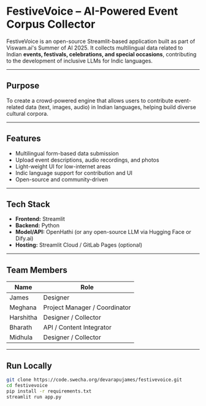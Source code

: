 #  FestiveVoice – AI-Powered Event Corpus Collector

FestiveVoice is an open-source Streamlit-based application built as part of Viswam.ai's Summer of AI 2025. It collects multilingual data related to Indian **events, festivals, celebrations, and special occasions**, contributing to the development of inclusive LLMs for Indic languages.

---

##  Purpose

To create a crowd-powered engine that allows users to contribute event-related data (text, images, audio) in Indian languages, helping build diverse cultural corpora.

---

##  Features

- Multilingual form-based data submission
- Upload event descriptions, audio recordings, and photos
- Light-weight UI for low-internet areas
- Indic language support for contribution and UI
- Open-source and community-driven

---

##  Tech Stack

- **Frontend:** Streamlit
- **Backend:** Python
- **Model/API:** OpenHathi (or any open-source LLM via Hugging Face or Dify.ai)
- **Hosting:** Streamlit Cloud / GitLab Pages (optional)

---

##  Team Members

| Name      | Role                          |
|-----------|-------------------------------|
| James     | Designer                      |
| Meghana   | Project Manager / Coordinator |
| Harshitha| Designer / Collector           |
| Bharath   | API / Content Integrator      |
| Midhula   | Designer / Collector          |

---

##  Run Locally

```bash
git clone https://code.swecha.org/devarapujames/festivevoice.git
cd festivevoice
pip install -r requirements.txt
streamlit run app.py

